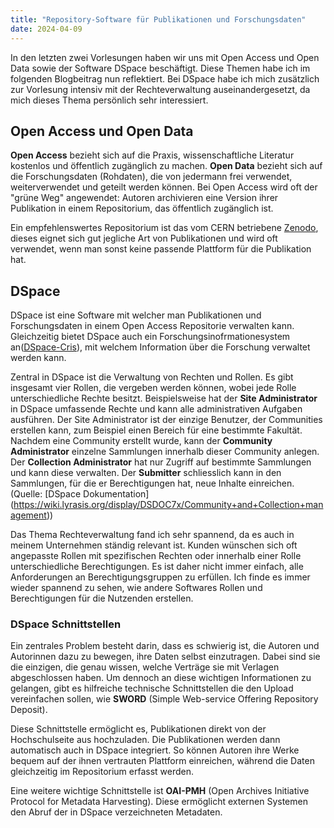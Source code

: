 ```yaml
---
title: "Repository-Software für Publikationen und Forschungsdaten"
date: 2024-04-09
---
```


In den letzten zwei Vorlesungen haben wir uns mit Open Access und Open Data sowie der Software DSpace beschäftigt. Diese Themen habe ich im folgenden Blogbeitrag nun reflektiert. Bei DSpace habe ich mich zusätzlich zur Vorlesung intensiv mit der Rechteverwaltung auseinandergesetzt, da mich dieses Thema persönlich sehr interessiert.

## Open Access und Open Data

**Open Access** bezieht sich auf die Praxis, wissenschaftliche Literatur kostenlos und öffentlich zugänglich zu machen. **Open Data** bezieht sich auf die Forschungsdaten (Rohdaten), die von jedermann frei verwendet, weiterverwendet und geteilt werden können. Bei Open Access wird oft der "grüne Weg" angewendet: Autoren archivieren eine Version ihrer Publikation in einem Repositorium, das öffentlich zugänglich ist. 

Ein empfehlenswertes Repositorium ist das vom CERN betriebene [Zenodo](https://zenodo.org), dieses eignet sich gut jegliche Art von Publikationen und wird oft verwendet, wenn man sonst keine passende Plattform für die Publikation hat. 


## DSpace

DSpace ist eine Software mit welcher man Publikationen und Forschungsdaten in einem Open Access Repositorie verwalten kann. Gleichzeitig bietet DSpace auch ein Forschungsinofrmationesystem an([DSpace-Cris](https://wiki.lyrasis.org/display/DSPACECRIS)), mit welchem Information über die Forschung verwaltet werden kann. 

Zentral in DSpace ist die Verwaltung von Rechten und Rollen. Es gibt insgesamt vier Rollen, die vergeben werden können, wobei jede Rolle unterschiedliche Rechte besitzt. Beispielsweise hat der **Site Administrator** in DSpace umfassende Rechte und kann alle administrativen Aufgaben ausführen. Der Site Administrator ist der einzige Benutzer, der Communities erstellen kann, zum Beispiel einen Bereich für eine bestimmte Fakultät. Nachdem eine Community erstellt wurde, kann der **Community Administrator** einzelne Sammlungen innerhalb dieser Community anlegen. Der **Collection Administrator** hat nur Zugriff auf bestimmte Sammlungen und kann diese verwalten. Der **Submitter** schliesslich kann in den Sammlungen, für die er Berechtigungen hat, neue Inhalte einreichen. (Quelle: [DSpace Dokumentation] (https://wiki.lyrasis.org/display/DSDOC7x/Community+and+Collection+management))

Das Thema Rechteverwaltung fand ich sehr spannend, da es auch in meinem Unternehmen ständig relevant ist. Kunden wünschen sich oft angepasste Rollen mit spezifischen Rechten oder innerhalb einer Rolle unterschiedliche Berechtigungen. Es ist daher nicht immer einfach, alle Anforderungen an Berechtigungsgruppen zu erfüllen. Ich finde es immer wieder spannend zu sehen, wie andere Softwares Rollen und Berechtigungen für die Nutzenden erstellen.

### DSpace Schnittstellen

Ein zentrales Problem besteht darin, dass es schwierig ist, die Autoren und Autorinnen dazu zu bewegen, ihre Daten selbst einzutragen. Dabei sind sie die einzigen, die genau wissen, welche Verträge sie mit Verlagen abgeschlossen haben. Um dennoch an diese wichtigen Informationen zu gelangen, gibt es hilfreiche technische Schnittstellen die den Upload vereinfachen sollen, wie **SWORD** (Simple Web-service Offering Repository Deposit). 

Diese Schnittstelle ermöglicht es, Publikationen direkt von der Hochschulseite aus hochzuladen. Die Publikationen werden dann automatisch auch in DSpace integriert. So können Autoren ihre Werke bequem auf der ihnen vertrauten Plattform einreichen, während die Daten gleichzeitig im Repositorium erfasst werden.

Eine weitere wichtige Schnittstelle ist **OAI-PMH** (Open Archives Initiative Protocol for Metadata Harvesting). Diese ermöglicht externen Systemen den Abruf der in DSpace verzeichneten Metadaten.